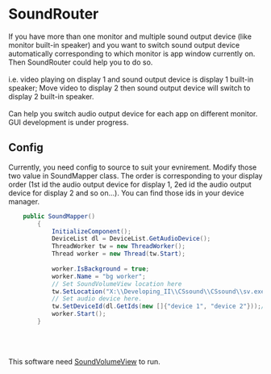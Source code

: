 # SoundRouter
If you have more than one monitor and multiple sound output device (like monitor built-in speaker) and 
you want to switch sound output device automatically corresponding to which monitor is app window currently on. 
Then SoundRouter could help you to do so. 
<br>
<br>
i.e.
video playing on display 1 and sound output device is display 1 built-in speaker; Move video to display 2 then sound output device will switch to display 2 built-in speaker.
<br>
<br>
Can help you switch audio output device for each app on different monitor.
<br>
GUI development is under progress.
<br>
## Config
Currently, you need config to source to suit your evnirement.
Modify those two value in SoundMapper class. The order is corresponding to your display order (1st id the audio output device for display 1, 2ed  id the audio output device for display 2 and so on...). You can find those ids in your device manager.
```c#
    public SoundMapper()
        {
            InitializeComponent();
            DeviceList dl = DeviceList.GetAudioDevice();
            ThreadWorker tw = new ThreadWorker();
            Thread worker = new Thread(tw.Start);
            
            worker.IsBackground = true;
            worker.Name = "bg worker";
            // Set SoundVolumeView location here
            tw.SetLocation("X:\\Developing_II\\CSsound\\CSsound\\sv.exe");
            // Set audio device here.
            tw.SetDeviceId(dl.GetIds(new []{"device 1", "device 2"}));//Friendly name.
            worker.Start();
        }
        
```
<br><br>
This software need [SoundVolumeView](https://www.nirsoft.net/utils/sound_volume_view.html) to run.
